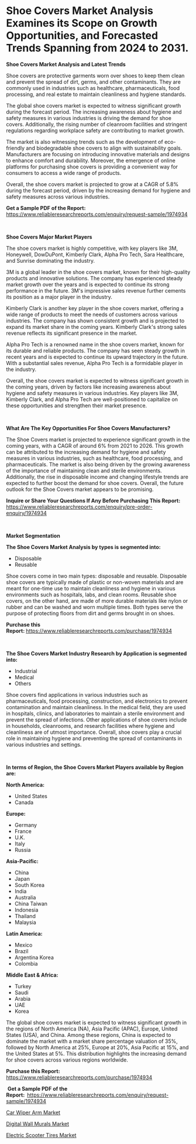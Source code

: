 <p><h1>Shoe Covers Market Analysis Examines its Scope on Growth Opportunities, and Forecasted Trends Spanning from 2024 to 2031.</h1></p><p><strong>Shoe Covers Market Analysis and Latest Trends</strong></p>
<p><p>Shoe covers are protective garments worn over shoes to keep them clean and prevent the spread of dirt, germs, and other contaminants. They are commonly used in industries such as healthcare, pharmaceuticals, food processing, and real estate to maintain cleanliness and hygiene standards.</p><p>The global shoe covers market is expected to witness significant growth during the forecast period. The increasing awareness about hygiene and safety measures in various industries is driving the demand for shoe covers. Additionally, the rising number of cleanroom facilities and stringent regulations regarding workplace safety are contributing to market growth.</p><p>The market is also witnessing trends such as the development of eco-friendly and biodegradable shoe covers to align with sustainability goals. Manufacturers are focusing on introducing innovative materials and designs to enhance comfort and durability. Moreover, the emergence of online platforms for purchasing shoe covers is providing a convenient way for consumers to access a wide range of products.</p><p>Overall, the shoe covers market is projected to grow at a CAGR of 5.8% during the forecast period, driven by the increasing demand for hygiene and safety measures across various industries.</p></p>
<p><strong>Get a Sample PDF of the Report:&nbsp;</strong> <a href="https://www.reliableresearchreports.com/enquiry/request-sample/1974934">https://www.reliableresearchreports.com/enquiry/request-sample/1974934</a></p>
<p>&nbsp;</p>
<p><strong>Shoe Covers Major Market Players</strong></p>
<p><p>The shoe covers market is highly competitive, with key players like 3M, Honeywell, DowDuPont, Kimberly Clark, Alpha Pro Tech, Sara Healthcare, and Sunrise dominating the industry. </p><p>3M is a global leader in the shoe covers market, known for their high-quality products and innovative solutions. The company has experienced steady market growth over the years and is expected to continue its strong performance in the future. 3M's impressive sales revenue further cements its position as a major player in the industry.</p><p>Kimberly Clark is another key player in the shoe covers market, offering a wide range of products to meet the needs of customers across various industries. The company has shown consistent growth and is projected to expand its market share in the coming years. Kimberly Clark's strong sales revenue reflects its significant presence in the market.</p><p>Alpha Pro Tech is a renowned name in the shoe covers market, known for its durable and reliable products. The company has seen steady growth in recent years and is expected to continue its upward trajectory in the future. With a substantial sales revenue, Alpha Pro Tech is a formidable player in the industry.</p><p>Overall, the shoe covers market is expected to witness significant growth in the coming years, driven by factors like increasing awareness about hygiene and safety measures in various industries. Key players like 3M, Kimberly Clark, and Alpha Pro Tech are well-positioned to capitalize on these opportunities and strengthen their market presence.</p></p>
<p>&nbsp;</p>
<p><strong>What Are The Key Opportunities For Shoe Covers Manufacturers?</strong></p>
<p><p>The Shoe Covers market is projected to experience significant growth in the coming years, with a CAGR of around 6% from 2021 to 2026. This growth can be attributed to the increasing demand for hygiene and safety measures in various industries, such as healthcare, food processing, and pharmaceuticals. The market is also being driven by the growing awareness of the importance of maintaining clean and sterile environments. Additionally, the rise in disposable income and changing lifestyle trends are expected to further boost the demand for shoe covers. Overall, the future outlook for the Shoe Covers market appears to be promising.</p></p>
<p><strong>Inquire or Share Your Questions If Any Before Purchasing This Report:</strong> <a href="https://www.reliableresearchreports.com/enquiry/pre-order-enquiry/1974934">https://www.reliableresearchreports.com/enquiry/pre-order-enquiry/1974934</a></p>
<p>&nbsp;</p>
<p><strong>Market Segmentation</strong></p>
<p><strong>The Shoe Covers Market Analysis by types is segmented into:</strong></p>
<p><ul><li>Disposable</li><li>Reusable</li></ul></p>
<p><p>Shoe covers come in two main types: disposable and reusable. Disposable shoe covers are typically made of plastic or non-woven materials and are meant for one-time use to maintain cleanliness and hygiene in various environments such as hospitals, labs, and clean rooms. Reusable shoe covers, on the other hand, are made of more durable materials like nylon or rubber and can be washed and worn multiple times. Both types serve the purpose of protecting floors from dirt and germs brought in on shoes.</p></p>
<p><strong>Purchase this Report:&nbsp;</strong><a href="https://www.reliableresearchreports.com/purchase/1974934">https://www.reliableresearchreports.com/purchase/1974934</a></p>
<p>&nbsp;</p>
<p><strong>The Shoe Covers Market Industry Research by Application is segmented into:</strong></p>
<p><ul><li>Industrial</li><li>Medical</li><li>Others</li></ul></p>
<p><p>Shoe covers find applications in various industries such as pharmaceuticals, food processing, construction, and electronics to prevent contamination and maintain cleanliness. In the medical field, they are used in hospitals, clinics, and laboratories to maintain a sterile environment and prevent the spread of infections. Other applications of shoe covers include in households, cleanrooms, and research facilities where hygiene and cleanliness are of utmost importance. Overall, shoe covers play a crucial role in maintaining hygiene and preventing the spread of contaminants in various industries and settings.</p></p>
<p>&nbsp;</p>
<p><strong>In terms of Region, the Shoe Covers Market Players available by Region are:</strong></p>
<p>
    <p> <strong> North America: </strong>
        <ul>
            <li>United States</li>
            <li>Canada</li>
        </ul>
        </p> 
    <p> <strong> Europe: </strong>
        <ul>
            <li>Germany</li>
            <li>France</li>
            <li>U.K.</li>
            <li>Italy</li>
            <li>Russia</li>
        </ul>
        </p> 
    <p> <strong> Asia-Pacific: </strong>
        <ul>
            <li>China</li>
            <li>Japan</li>
            <li>South Korea</li>
            <li>India</li>
            <li>Australia</li>
            <li>China Taiwan</li>
            <li>Indonesia</li>
            <li>Thailand</li>
            <li>Malaysia</li>
        </ul>
        </p> 
    <p> <strong> Latin America: </strong>
        <ul>
            <li>Mexico</li>
            <li>Brazil</li>
            <li>Argentina Korea</li>
            <li>Colombia</li>
        </ul>
        </p> 
    <p> <strong> Middle East & Africa: </strong>
        <ul>
            <li>Turkey</li>
            <li>Saudi</li>
            <li>Arabia</li>
            <li>UAE</li>
            <li>Korea</li>
        </ul>
    </p>
    </p>
<p><p>The global shoe covers market is expected to witness significant growth in the regions of North America (NA), Asia Pacific (APAC), Europe, United States (USA), and China. Among these regions, China is expected to dominate the market with a market share percentage valuation of 35%, followed by North America at 25%, Europe at 20%, Asia Pacific at 15%, and the United States at 5%. This distribution highlights the increasing demand for shoe covers across various regions worldwide.</p></p>
<p><strong>Purchase this Report: </strong><a href="https://www.reliableresearchreports.com/purchase/1974934">https://www.reliableresearchreports.com/purchase/1974934</a></p>
<p>&nbsp;<strong>Get a Sample PDF of the Report:&nbsp;&nbsp;</strong><a href="https://www.reliableresearchreports.com/enquiry/request-sample/1974934">https://www.reliableresearchreports.com/enquiry/request-sample/1974934</a></p>
<p><strong></strong></p>
<p><p><a href="https://spotless-saver-8fd.notion.site/Car-Wiper-Arm-Market-Size-Growing-and-Forecasted-for-period-from-2024-2031-and-provides-complete-m-99da0f1a7e984e2aaca701ebf3b18ceb">Car Wiper Arm Market</a></p><p><a href="https://github.com/singletonthaxterkelliehr2df/Market-Research-Report-List-1/blob/main/digital-wall-murals-market.md">Digital Wall Murals Market</a></p><p><a href="https://gentle-editor-9db.notion.site/Electric-Scooter-Tires-Market-Size-and-Growth-Market-Segmentation-Regional-and-Country-Breakdowns--66f1a7ca499c45be83d8824a861bfe96">Electric Scooter Tires Market</a></p></p>